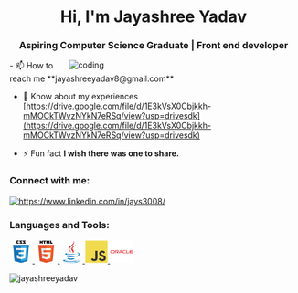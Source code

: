 <h1 align="center">Hi, I'm Jayashree Yadav</h1>
<h3 align="center">Aspiring Computer Science Graduate | Front end developer</h3>
<img align="right" alt="coding" width="400" src="https://steamuserimages-a.akamaihd.net/ugc/1631947648964785474/81CBA15178466DD47195A239232202E78987B714/?imw=512&&ima=fit&impolicy=Letterbox&imcolor=%23000000&letterbox=false">
- 📫 How to reach me **jayashreeyadav8@gmail.com**

- 📄 Know about my experiences [https://drive.google.com/file/d/1E3kVsX0Cbjkkh-mMOCkTWvzNYkN7eRSq/view?usp=drivesdk](https://drive.google.com/file/d/1E3kVsX0Cbjkkh-mMOCkTWvzNYkN7eRSq/view?usp=drivesdk)

- ⚡ Fun fact **I wish there was one to share.**

<h3 align="left">Connect with me:</h3>
<p align="left">
<a href="https://linkedin.com/in/https://www.linkedin.com/in/jays3008/" target="blank"><img align="center" src="https://raw.githubusercontent.com/rahuldkjain/github-profile-readme-generator/master/src/images/icons/Social/linked-in-alt.svg" alt="https://www.linkedin.com/in/jays3008/" height="30" width="40" /></a>
</p>

<h3 align="left">Languages and Tools:</h3>
<p align="left"> <a href="https://www.w3schools.com/css/" target="_blank" rel="noreferrer"> <img src="https://raw.githubusercontent.com/devicons/devicon/master/icons/css3/css3-original-wordmark.svg" alt="css3" width="40" height="40"/> </a> <a href="https://www.w3.org/html/" target="_blank" rel="noreferrer"> <img src="https://raw.githubusercontent.com/devicons/devicon/master/icons/html5/html5-original-wordmark.svg" alt="html5" width="40" height="40"/> </a> <a href="https://www.java.com" target="_blank" rel="noreferrer"> <img src="https://raw.githubusercontent.com/devicons/devicon/master/icons/java/java-original.svg" alt="java" width="40" height="40"/> </a> <a href="https://developer.mozilla.org/en-US/docs/Web/JavaScript" target="_blank" rel="noreferrer"> <img src="https://raw.githubusercontent.com/devicons/devicon/master/icons/javascript/javascript-original.svg" alt="javascript" width="40" height="40"/> </a> <a href="https://www.oracle.com/" target="_blank" rel="noreferrer"> <img src="https://raw.githubusercontent.com/devicons/devicon/master/icons/oracle/oracle-original.svg" alt="oracle" width="40" height="40"/> </a> </p>

<p><img align="center" src="https://github-readme-stats.vercel.app/api/top-langs?username=jayashreeyadav&show_icons=true&locale=en&layout=compact" alt="jayashreeyadav" /></p>
